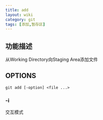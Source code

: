 ```yaml
---
title: add
layout: wiki
category: git
tags: [添加,暂存区]
---
```


## 功能描述

从Working Directory向Staging Area添加文件

## OPTIONS

```
git add [-option] <file ...>
```

### -i

交互模式